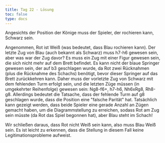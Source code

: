 ```yaml
---
title: Tag 22 - Lösung  
toc: false
type: docs
---
```


Angesichts der Position der Könige muss der Spieler, der rochieren kann, Schwarz sein.

Angenommen, Rot ist Weiß (was bedeutet, dass Blau rochieren kann). Der letzte Zug von Blau (auch bekannt als Schwarz) muss h7-h6 gewesen sein, aber was war der Zug davor? Es muss ein Zug mit einer Figur gewesen sein, die sich nicht mehr auf dem Brett befindet. Es kann nicht der blaue Springer gewesen sein, der auf b3 geschlagen wurde, da Rot zwei Rücknahmen (plus die Rücknahme des Schachs) benötigt, bevor dieser Springer auf das Brett zurückkehren kann. Daher muss der vorletzte Zug von Schwarz mit dem fehlenden Turm erfolgt sein, und die letzten Züge müssen (in umgekehrter Reihenfolge) gewesen sein: Ng8-f6+, h7-h6, Nh6xRg8, Rh8-g8. Allerdings bedeutet die Tatsache, dass der fehlende Turm auf g8 geschlagen wurde, dass die Position eine "falsche Parität" hat. Tatsächlich kann gezeigt werden, dass beide Spieler eine gerade Anzahl an Zügen gemacht haben, um die Diagrammstellung zu erreichen, sodass Rot am Zug sein müsste (da Rot das Spiel begonnen hat), aber Blau steht im Schach!

Wir schließen daraus, dass Rot nicht Weiß sein kann, also muss Blau Weiß sein. Es ist leicht zu erkennen, dass die Stellung in diesem Fall keine Legitimationsprobleme aufweist.